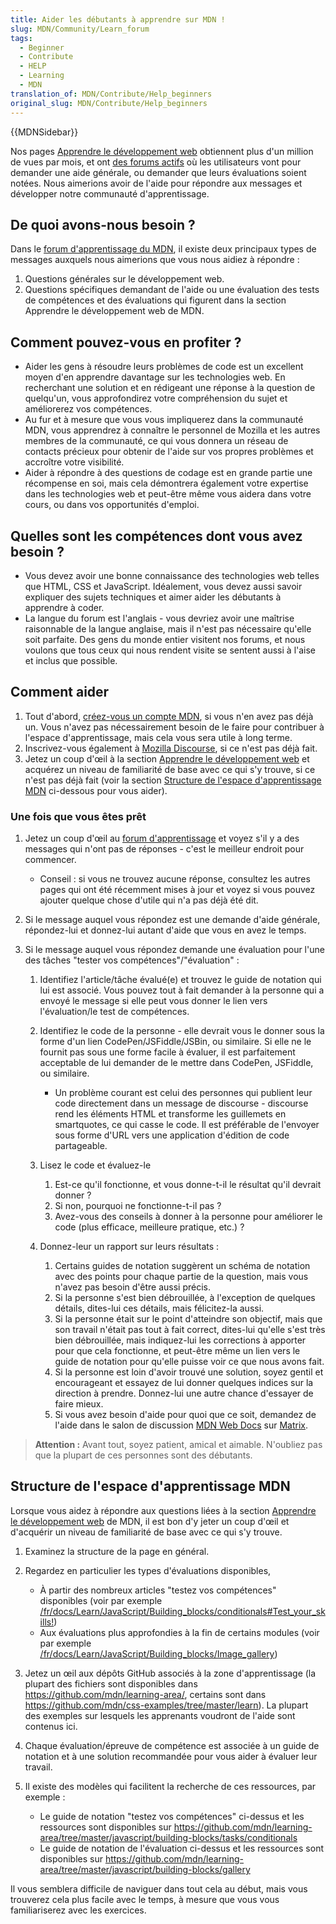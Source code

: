 ```yaml
---
title: Aider les débutants à apprendre sur MDN !
slug: MDN/Community/Learn_forum
tags:
  - Beginner
  - Contribute
  - HELP
  - Learning
  - MDN
translation_of: MDN/Contribute/Help_beginners
original_slug: MDN/Contribute/Help_beginners
---
```

{{MDNSidebar}}

Nos pages [Apprendre le développement web](/fr/docs/Learn) obtiennent plus d'un million de vues par mois, et ont [des forums actifs](https://discourse.mozilla.org/c/mdn/learn/250) où les utilisateurs vont pour demander une aide générale, ou demander que leurs évaluations soient notées. Nous aimerions avoir de l'aide pour répondre aux messages et développer notre communauté d'apprentissage.

## De quoi avons-nous besoin ?

Dans le [forum d'apprentissage du MDN](https://discourse.mozilla.org/c/mdn/learn/250), il existe deux principaux types de messages auxquels nous aimerions que vous nous aidiez à répondre :

1.  Questions générales sur le développement web.
2.  Questions spécifiques demandant de l'aide ou une évaluation des tests de compétences et des évaluations qui figurent dans la section Apprendre le développement web de MDN.

## Comment pouvez-vous en profiter ?

- Aider les gens à résoudre leurs problèmes de code est un excellent moyen d'en apprendre davantage sur les technologies web. En recherchant une solution et en rédigeant une réponse à la question de quelqu'un, vous approfondirez votre compréhension du sujet et améliorerez vos compétences.
- Au fur et à mesure que vous vous impliquerez dans la communauté MDN, vous apprendrez à connaître le personnel de Mozilla et les autres membres de la communauté, ce qui vous donnera un réseau de contacts précieux pour obtenir de l'aide sur vos propres problèmes et accroître votre visibilité.
- Aider à répondre à des questions de codage est en grande partie une récompense en soi, mais cela démontrera également votre expertise dans les technologies web et peut-être même vous aidera dans votre cours, ou dans vos opportunités d'emploi.

## Quelles sont les compétences dont vous avez besoin ?

- Vous devez avoir une bonne connaissance des technologies web telles que HTML, CSS et JavaScript. Idéalement, vous devez aussi savoir expliquer des sujets techniques et aimer aider les débutants à apprendre à coder.
- La langue du forum est l'anglais - vous devriez avoir une maîtrise raisonnable de la langue anglaise, mais il n'est pas nécessaire qu'elle soit parfaite. Des gens du monde entier visitent nos forums, et nous voulons que tous ceux qui nous rendent visite se sentent aussi à l'aise et inclus que possible.

## Comment aider

1.  Tout d'abord, [créez-vous un compte MDN](/fr/docs/MDN/Contribute/Getting_started#step_1_create_an_account_on_mdn), si vous n'en avez pas déjà un. Vous n'avez pas nécessairement besoin de le faire pour contribuer à l'espace d'apprentissage, mais cela vous sera utile à long terme.
2.  Inscrivez-vous également à [Mozilla Discourse](https://discourse.mozilla.org/), si ce n'est pas déjà fait.
3.  Jetez un coup d'œil à la section [Apprendre le développement web](/fr/docs/Learn) et acquérez un niveau de familiarité de base avec ce qui s'y trouve, si ce n'est pas déjà fait (voir la section [Structure de l'espace d'apprentissage MDN](Structure_of_the_MDN_Learning_Area) ci-dessous pour vous aider).

### Une fois que vous êtes prêt

1.  Jetez un coup d'œil au [forum d'apprentissage](https://discourse.mozilla.org/c/mdn/learn/250) et voyez s'il y a des messages qui n'ont pas de réponses - c'est le meilleur endroit pour commencer.

    - Conseil : si vous ne trouvez aucune réponse, consultez les autres pages qui ont été récemment mises à jour et voyez si vous pouvez ajouter quelque chose d'utile qui n'a pas déjà été dit.

2.  Si le message auquel vous répondez est une demande d'aide générale, répondez-lui et donnez-lui autant d'aide que vous en avez le temps.
3.  Si le message auquel vous répondez demande une évaluation pour l'une des tâches "tester vos compétences"/"évaluation" :

    1.  Identifiez l'article/tâche évalué(e) et trouvez le guide de notation qui lui est associé. Vous pouvez tout à fait demander à la personne qui a envoyé le message si elle peut vous donner le lien vers l'évaluation/le test de compétences.
    2.  Identifiez le code de la personne - elle devrait vous le donner sous la forme d'un lien CodePen/JSFiddle/JSBin, ou similaire. Si elle ne le fournit pas sous une forme facile à évaluer, il est parfaitement acceptable de lui demander de le mettre dans CodePen, JSFiddle, ou similaire.

        - Un problème courant est celui des personnes qui publient leur code directement dans un message de discourse - discourse rend les éléments HTML et transforme les guillemets en smartquotes, ce qui casse le code. Il est préférable de l'envoyer sous forme d'URL vers une application d'édition de code partageable.

    3.  Lisez le code et évaluez-le

        1.  Est-ce qu'il fonctionne, et vous donne-t-il le résultat qu'il devrait donner ?
        2.  Si non, pourquoi ne fonctionne-t-il pas ?
        3.  Avez-vous des conseils à donner à la personne pour améliorer le code (plus efficace, meilleure pratique, etc.) ?

    4.  Donnez-leur un rapport sur leurs résultats :

        1.  Certains guides de notation suggèrent un schéma de notation avec des points pour chaque partie de la question, mais vous n'avez pas besoin d'être aussi précis.
        2.  Si la personne s'est bien débrouillée, à l'exception de quelques détails, dites-lui ces détails, mais félicitez-la aussi.
        3.  Si la personne était sur le point d'atteindre son objectif, mais que son travail n'était pas tout à fait correct, dites-lui qu'elle s'est très bien débrouillée, mais indiquez-lui les corrections à apporter pour que cela fonctionne, et peut-être même un lien vers le guide de notation pour qu'elle puisse voir ce que nous avons fait.
        4.  Si la personne est loin d'avoir trouvé une solution, soyez gentil et encourageant et essayez de lui donner quelques indices sur la direction à prendre. Donnez-lui une autre chance d'essayer de faire mieux.
        5.  Si vous avez besoin d'aide pour quoi que ce soit, demandez de l'aide dans le salon de discussion [MDN Web Docs](https://chat.mozilla.org/#/room/#mdn:mozilla.org) sur [Matrix](https://wiki.mozilla.org/Matrix).

> **Attention :** Avant tout, soyez patient, amical et aimable. N'oubliez pas que la plupart de ces personnes sont des débutants.

## Structure de l'espace d'apprentissage MDN

Lorsque vous aidez à répondre aux questions liées à la section [Apprendre le développement web](/fr/docs/Learn) de MDN, il est bon d'y jeter un coup d'œil et d'acquérir un niveau de familiarité de base avec ce qui s'y trouve.

1.  Examinez la structure de la page en général.
2.  Regardez en particulier les types d'évaluations disponibles,

    - À partir des nombreux articles "testez vos compétences" disponibles (voir par exemple [/fr/docs/Learn/JavaScript/Building_blocks/conditionals#Test_your_skills!](/fr/docs/Learn/JavaScript/Building_blocks/conditionals#test_your_skills!))
    - Aux évaluations plus approfondies à la fin de certains modules (voir par exemple [/fr/docs/Learn/JavaScript/Building_blocks/Image_gallery](/fr/docs/Learn/JavaScript/Building_blocks/Image_gallery))

3.  Jetez un œil aux dépôts GitHub associés à la zone d'apprentissage (la plupart des fichiers sont disponibles dans <https://github.com/mdn/learning-area/>, certains sont dans <https://github.com/mdn/css-examples/tree/master/learn>). La plupart des exemples sur lesquels les apprenants voudront de l'aide sont contenus ici.
4.  Chaque évaluation/épreuve de compétence est associée à un guide de notation et à une solution recommandée pour vous aider à évaluer leur travail.
5.  Il existe des modèles qui facilitent la recherche de ces ressources, par exemple :

    - Le guide de notation "testez vos compétences" ci-dessus et les ressources sont disponibles sur <https://github.com/mdn/learning-area/tree/master/javascript/building-blocks/tasks/conditionals>
    - Le guide de notation de l'évaluation ci-dessus et les ressources sont disponibles sur <https://github.com/mdn/learning-area/tree/master/javascript/building-blocks/gallery>

Il vous semblera difficile de naviguer dans tout cela au début, mais vous trouverez cela plus facile avec le temps, à mesure que vous vous familiariserez avec les exercices.
